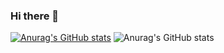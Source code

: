 ### Hi there 👋

[![Anurag's GitHub stats](https://github-readme-stats.vercel.app/api?username=clarissarjtai)](https://github.com/anuraghazra/github-readme-stats)
![Anurag's GitHub stats](https://github-readme-stats.vercel.app/api?username=clarissarjtai&count_private=true)

<!--
**clarissarjtai/clarissarjtai** is a ✨ _special_ ✨ repository because its `README.md` (this file) appears on your GitHub profile.

Here are some ideas to get you started:

- 🔭 I’m currently working on ...
- 🌱 I’m currently learning ...
- 👯 I’m looking to collaborate on ...
- 🤔 I’m looking for help with ...
- 💬 Ask me about ...
- 📫 How to reach me: ...
- 😄 Pronouns: ...
- ⚡ Fun fact: ...
-->
